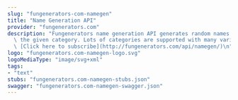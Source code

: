 ```yaml
---
slug: "fungenerators-com-namegen"
title: "Name Generation API"
provider: "fungenerators.com"
description: "Fungenerators name generation API generates random names relevant to\
  \ the given category. Lots of categories are supported with many variations supported.\
  \ [Click here to subscribe](http://fungenerators.com/api/namegen/)\n"
logo: "fungenerators.com-namegen-logo.svg"
logoMediaType: "image/svg+xml"
tags:
- "text"
stubs: "fungenerators.com-namegen-stubs.json"
swagger: "fungenerators.com-namegen-swagger.json"
---
```

